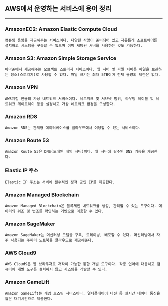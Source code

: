 ## AWS에서 운영하는 서비스에 용어 정리

---

### **AmazonEC2: Amazon Elastic Compute Cloud**

    컴퓨팅 용량을 제공해주는 서비스이다. 다양한 사양이 준비되어 있고 자유롭게 소프트웨어를 설치하고 시스템을 구축할 수 있으며 이미 세팅된 서버를 사용하는 것도 가능하다.

### **Amazon S3: Amazon Simple Storage Service**

    아마존에서 제공해주는 오브젝트 스토리지 서비스이다. 웹 서버 및 파일 서버용 파일을 보관하는 장소(스토리지)로 사용할 수 있다. 파일 크기는 최대 5TB이며 전체 용량의 제한은 없다.

### **Amazon VPN**

    AWS계정 전용의 가상 네트워크 서비스이다. 네트워크 및 서브넷 범위, 라우팅 테이블 및 네트워크 게이트웨이 등을 설정하고 가상 네트워크 환경을 구성한다.

### **Amazon RDS**

    Amazon RDS는 관계형 데이터베이스를 클라우드에서 이용할 수 있는 서비스이다.

### **Amazon Route 53**

    Amazon Route 53은 DNS(도메인 네임 서버)이다. 웹 서버에 필수인 DNS 기능을 제공한다.

### **Elastic IP 주소**

    Elastic IP 주소는 서버에 필수적인 정적 공인 IP를 제공한다.

### **Amazon Managed Blockchain**

    Amazon Managed Blockchain은 블록체인 네트워크를 생성, 관리할 수 있는 도구이다. 데이터의 위조 및 변조를 확인하는 기반으로 이용할 수 있다.

### **Amazon SageMaker**

    Amazon SageMaker는 머신러닝 모델을 구축, 트레이닝, 배포할 수 있다. 머신러닝에서 자주 사용되는 주피터 노트북을 클라우드로 제공해준다.

### **AWS Cloud9**

    AWS Cloud9은 웹 브라우저로 저작이 가능한 통합 개발 도구이다. 각종 언어에 대응하고 컴퓨터에 개발 도구를 설치하지 않고 시스템을 개발할 수 있다.

### **Amazon GameLift**

    Amazon GameLift는 게임 호스팅 서비스이다. 멀티플레이어 대전 등 실시간 데이터 통신을 짧은 대기시간으로 제공한다.
